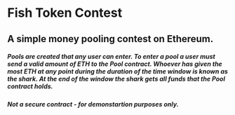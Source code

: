 # Fish Token Contest


## A simple money pooling contest on Ethereum. 

##### Pools are created that any user can enter. To enter a pool a user must send a valid amount of ETH to the Pool contract. Whoever has given the most ETH at any point during the duration of the time window is known as the shark. At the end of the window the shark gets all funds that the Pool contract holds. 

##### Not a secure contract - for demonstartion purposes only. 
